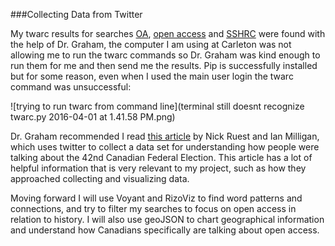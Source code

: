 ###Collecting Data from Twitter

My twarc results for searches [OA](https://github.com/1991MelJ/Open-Notebook-/blob/master/Final%20Project/mel-oa.csv), [open access](https://github.com/1991MelJ/Open-Notebook-/blob/master/Final%20Project/mel-openaccess.csv) and [SSHRC](https://github.com/1991MelJ/Open-Notebook-/blob/master/Final%20Project/mel-sshrc.csv) were found with the help of Dr. Graham, the computer I am using at Carleton was not allowing me to run the twarc commands so Dr. Graham was kind enough to run them for me and then send me the results. Pip is successfully installed but for some reason, even when I used the main user login the twarc command was unsuccessful:
 
![trying to run twarc from command line](terminal still doesnt recognize twarc.py  2016-04-01 at 1.41.58 PM.png)

Dr. Graham recommended I read [this article](https://github.com/1991MelJ/ELXN42-Article/blob/master/elxn42.md) by Nick Ruest and Ian Milligan, which uses twitter to collect a data set for understanding how people were talking about the 42nd Canadian Federal Election. This article has a lot of helpful information that is very relevant to my project, such as how they approached collecting and visualizing data. 

Moving forward I will use Voyant and RizoViz to find word patterns and connections, and try to filter my searches to focus on open access in relation to history. I will also use geoJSON to chart geographical information and understand how Canadians specifically are talking about open access. 

